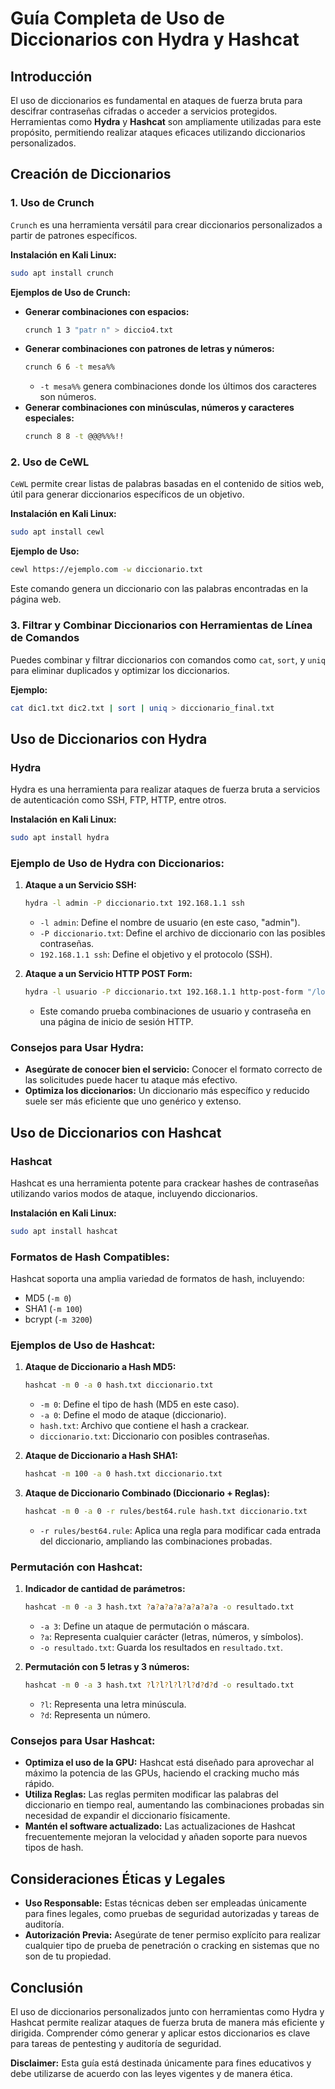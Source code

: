 
# Guía Completa de Uso de Diccionarios con Hydra y Hashcat

## Introducción
El uso de diccionarios es fundamental en ataques de fuerza bruta para descifrar contraseñas cifradas o acceder a servicios protegidos. Herramientas como **Hydra** y **Hashcat** son ampliamente utilizadas para este propósito, permitiendo realizar ataques eficaces utilizando diccionarios personalizados.

## Creación de Diccionarios

### 1. **Uso de Crunch**
`Crunch` es una herramienta versátil para crear diccionarios personalizados a partir de patrones específicos.

**Instalación en Kali Linux:**
```bash
sudo apt install crunch
```

**Ejemplos de Uso de Crunch:**
- **Generar combinaciones con espacios:**
  ```bash
  crunch 1 3 "patr n" > diccio4.txt
  ```
- **Generar combinaciones con patrones de letras y números:**
  ```bash
  crunch 6 6 -t mesa%%
  ```
  - `-t mesa%%` genera combinaciones donde los últimos dos caracteres son números.
- **Generar combinaciones con minúsculas, números y caracteres especiales:**
  ```bash
  crunch 8 8 -t @@@%%%!!
  ```

### 2. **Uso de CeWL**
`CeWL` permite crear listas de palabras basadas en el contenido de sitios web, útil para generar diccionarios específicos de un objetivo.

**Instalación en Kali Linux:**
```bash
sudo apt install cewl
```

**Ejemplo de Uso:**
```bash
cewl https://ejemplo.com -w diccionario.txt
```
Este comando genera un diccionario con las palabras encontradas en la página web.

### 3. **Filtrar y Combinar Diccionarios con Herramientas de Línea de Comandos**
Puedes combinar y filtrar diccionarios con comandos como `cat`, `sort`, y `uniq` para eliminar duplicados y optimizar los diccionarios.

**Ejemplo:**
```bash
cat dic1.txt dic2.txt | sort | uniq > diccionario_final.txt
```

## Uso de Diccionarios con Hydra

### **Hydra**
Hydra es una herramienta para realizar ataques de fuerza bruta a servicios de autenticación como SSH, FTP, HTTP, entre otros.

**Instalación en Kali Linux:**
```bash
sudo apt install hydra
```

### **Ejemplo de Uso de Hydra con Diccionarios:**
1. **Ataque a un Servicio SSH:**
   ```bash
   hydra -l admin -P diccionario.txt 192.168.1.1 ssh
   ```
   - `-l admin`: Define el nombre de usuario (en este caso, "admin").
   - `-P diccionario.txt`: Define el archivo de diccionario con las posibles contraseñas.
   - `192.168.1.1 ssh`: Define el objetivo y el protocolo (SSH).

2. **Ataque a un Servicio HTTP POST Form:**
   ```bash
   hydra -l usuario -P diccionario.txt 192.168.1.1 http-post-form "/login.php:username=^USER^&password=^PASS^:F=incorrecto"
   ```
   - Este comando prueba combinaciones de usuario y contraseña en una página de inicio de sesión HTTP.

### **Consejos para Usar Hydra:**
- **Asegúrate de conocer bien el servicio:** Conocer el formato correcto de las solicitudes puede hacer tu ataque más efectivo.
- **Optimiza los diccionarios:** Un diccionario más específico y reducido suele ser más eficiente que uno genérico y extenso.

## Uso de Diccionarios con Hashcat

### **Hashcat**
Hashcat es una herramienta potente para crackear hashes de contraseñas utilizando varios modos de ataque, incluyendo diccionarios.

**Instalación en Kali Linux:**
```bash
sudo apt install hashcat
```

### **Formatos de Hash Compatibles:**
Hashcat soporta una amplia variedad de formatos de hash, incluyendo:
- MD5 (`-m 0`)
- SHA1 (`-m 100`)
- bcrypt (`-m 3200`)

### **Ejemplos de Uso de Hashcat:**

1. **Ataque de Diccionario a Hash MD5:**
   ```bash
   hashcat -m 0 -a 0 hash.txt diccionario.txt
   ```
   - `-m 0`: Define el tipo de hash (MD5 en este caso).
   - `-a 0`: Define el modo de ataque (diccionario).
   - `hash.txt`: Archivo que contiene el hash a crackear.
   - `diccionario.txt`: Diccionario con posibles contraseñas.

2. **Ataque de Diccionario a Hash SHA1:**
   ```bash
   hashcat -m 100 -a 0 hash.txt diccionario.txt
   ```

3. **Ataque de Diccionario Combinado (Diccionario + Reglas):**
   ```bash
   hashcat -m 0 -a 0 -r rules/best64.rule hash.txt diccionario.txt
   ```
   - `-r rules/best64.rule`: Aplica una regla para modificar cada entrada del diccionario, ampliando las combinaciones probadas.

### **Permutación con Hashcat:**
1. **Indicador de cantidad de parámetros:**
   ```bash
   hashcat -m 0 -a 3 hash.txt ?a?a?a?a?a?a?a?a -o resultado.txt
   ```
   - `-a 3`: Define un ataque de permutación o máscara.
   - `?a`: Representa cualquier carácter (letras, números, y símbolos).
   - `-o resultado.txt`: Guarda los resultados en `resultado.txt`.

2. **Permutación con 5 letras y 3 números:**
   ```bash
   hashcat -m 0 -a 3 hash.txt ?l?l?l?l?l?d?d?d -o resultado.txt
   ```
   - `?l`: Representa una letra minúscula.
   - `?d`: Representa un número.

### **Consejos para Usar Hashcat:**
- **Optimiza el uso de la GPU:** Hashcat está diseñado para aprovechar al máximo la potencia de las GPUs, haciendo el cracking mucho más rápido.
- **Utiliza Reglas:** Las reglas permiten modificar las palabras del diccionario en tiempo real, aumentando las combinaciones probadas sin necesidad de expandir el diccionario físicamente.
- **Mantén el software actualizado:** Las actualizaciones de Hashcat frecuentemente mejoran la velocidad y añaden soporte para nuevos tipos de hash.

## Consideraciones Éticas y Legales
- **Uso Responsable:** Estas técnicas deben ser empleadas únicamente para fines legales, como pruebas de seguridad autorizadas y tareas de auditoría.
- **Autorización Previa:** Asegúrate de tener permiso explícito para realizar cualquier tipo de prueba de penetración o cracking en sistemas que no son de tu propiedad.

## Conclusión
El uso de diccionarios personalizados junto con herramientas como Hydra y Hashcat permite realizar ataques de fuerza bruta de manera más eficiente y dirigida. Comprender cómo generar y aplicar estos diccionarios es clave para tareas de pentesting y auditoría de seguridad.

**Disclaimer:** Esta guía está destinada únicamente para fines educativos y debe utilizarse de acuerdo con las leyes vigentes y de manera ética.
